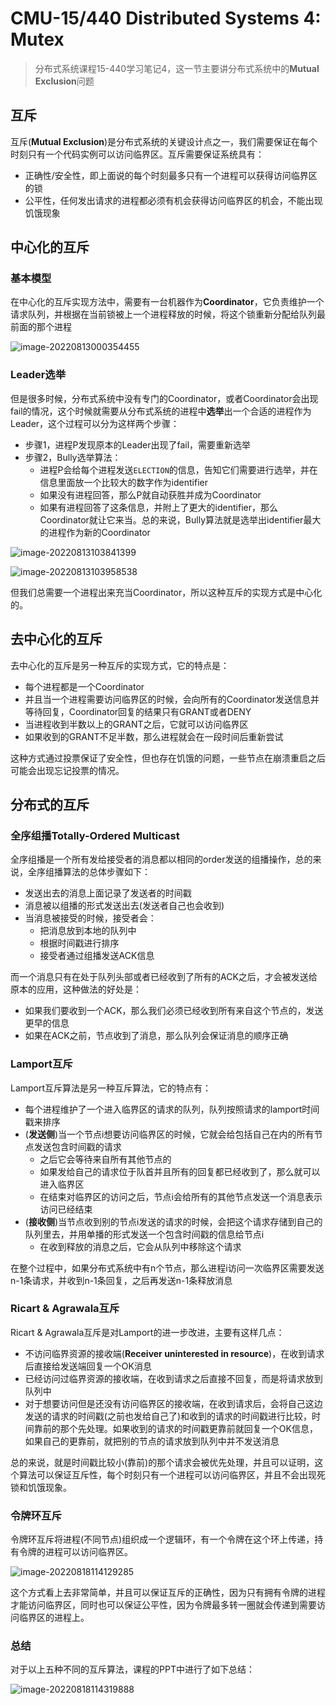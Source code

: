 # CMU-15/440 Distributed Systems 4: Mutex

> 分布式系统课程15-440学习笔记4，这一节主要讲分布式系统中的**Mutual Exclusion**问题

## 互斥

互斥(**Mutual Exclusion**)是分布式系统的关键设计点之一，我们需要保证在每个时刻只有一个代码实例可以访问临界区。互斥需要保证系统具有：

- 正确性/安全性，即上面说的每个时刻最多只有一个进程可以获得访问临界区的锁
- 公平性，任何发出请求的进程都必须有机会获得访问临界区的机会，不能出现饥饿现象

## 中心化的互斥

### 基本模型

在中心化的互斥实现方法中，需要有一台机器作为**Coordinator**，它负责维护一个请求队列，并根据在当前锁被上一个进程释放的时候，将这个锁重新分配给队列最前面的那个进程

![image-20220813000354455](https://raw.githubusercontent.com/Zhang-Each/Image-Bed/main/img/image-20220813000354455.png)

### Leader选举

但是很多时候，分布式系统中没有专门的Coordinator，或者Coordinator会出现fail的情况，这个时候就需要从分布式系统的进程中**选举**出一个合适的进程作为Leader，这个过程可以分为这样两个步骤：

- 步骤1，进程P发现原本的Leader出现了fail，需要重新选举
- 步骤2，Bully选举算法：
  - 进程P会给每个进程发送`ELECTION`的信息，告知它们需要进行选举，并在信息里面放一个比较大的数字作为identifier
  - 如果没有进程回答，那么P就自动获胜并成为Coordinator
  - 如果有进程回答了这条信息，并附上了更大的identifier，那么Coordinator就让它来当。总的来说，Bully算法就是选举出identifier最大的进程作为新的Coordinator

![image-20220813103841399](static/image-20220813103841399-1261446.png)

![image-20220813103958538](https://raw.githubusercontent.com/Zhang-Each/Image-Bed/main/img/image-20220813103958538.png)

但我们总需要一个进程出来充当Coordinator，所以这种互斥的实现方式是中心化的。

## 去中心化的互斥

去中心化的互斥是另一种互斥的实现方式，它的特点是：

- 每个进程都是一个Coordinator
- 并且当一个进程需要访问临界区的时候，会向所有的Coordinator发送信息并等待回复，Coordinator回复的结果只有GRANT或者DENY
- 当进程收到半数以上的GRANT之后，它就可以访问临界区
- 如果收到的GRANT不足半数，那么进程就会在一段时间后重新尝试

这种方式通过投票保证了安全性，但也存在饥饿的问题，一些节点在崩溃重启之后可能会出现忘记投票的情况。



## 分布式的互斥

### 全序组播Totally-Ordered Multicast

全序组播是一个所有发给接受者的消息都以相同的order发送的组播操作，总的来说，全序组播算法的总体步骤如下：

- 发送出去的消息上面记录了发送者的时间戳
- 消息被以组播的形式发送出去(发送者自己也会收到)
- 当消息被接受的时候，接受者会：
  - 把消息放到本地的队列中
  - 根据时间戳进行排序
  - 接受者通过组播发送ACK信息

而一个消息只有在处于队列头部或者已经收到了所有的ACK之后，才会被发送给原本的应用，这种做法的好处是：

- 如果我们要收到一个ACK，那么我们必须已经收到所有来自这个节点的，发送更早的信息
- 如果在ACK之前，节点收到了消息，那么队列会保证消息的顺序正确

### Lamport互斥

Lamport互斥算法是另一种互斥算法，它的特点有：

- 每个进程维护了一个进入临界区的请求的队列，队列按照请求的lamport时间戳来排序
- (**发送侧**)当一个节点i想要访问临界区的时候，它就会给包括自己在内的所有节点发送包含时间戳的请求
  - 之后它会等待来自所有其他节点的
  - 如果发给自己的请求位于队首并且所有的回复都已经收到了，那么就可以进入临界区
  - 在结束对临界区的访问之后，节点i会给所有的其他节点发送一个消息表示访问已经结束
- (**接收侧**)当节点收到别的节点i发送的请求的时候，会把这个请求存储到自己的队列里去，并用单播的形式发送一个包含时间戳的信息给节点i
  - 在收到释放的消息之后，它会从队列中移除这个请求

在整个过程中，如果分布式系统中有n个节点，那么进程i访问一次临界区需要发送n-1条请求，并收到n-1条回复，之后再发送n-1条释放消息

### **Ricart & Agrawala**互斥

Ricart & Agrawala互斥是对Lamport的进一步改进，主要有这样几点：

- 不访问临界资源的接收端(**Receiver uninterested in resource**)，在收到请求后直接给发送端回复一个OK消息
- 已经访问过临界资源的接收端，在收到请求之后直接不回复，而是将请求放到队列中
- 对于想要访问但是还没有访问临界区的接收端，在收到请求后，会将自己这边发送的请求的时间戳(之前也发给自己了)和收到的请求的时间戳进行比较，时间靠前的那个先处理。如果收到的请求的时间戳更靠前就回复一个OK信息，如果自己的更靠前，就把别的节点的请求放到队列中并不发送消息

总的来说，就是时间戳比较小(靠前)的那个请求会被优先处理，并且可以证明，这个算法可以保证互斥性，每个时刻只有一个进程可以访问临界区，并且不会出现死锁和饥饿现象。

### 令牌环互斥

令牌环互斥将进程(不同节点)组织成一个逻辑环，有一个令牌在这个环上传递，持有令牌的进程可以访问临界区。

![image-20220818114129285](https://raw.githubusercontent.com/Zhang-Each/Image-Bed/main/img/image-20220818114129285.png)

这个方式看上去非常简单，并且可以保证互斥的正确性，因为只有拥有令牌的进程才能访问临界区，同时也可以保证公平性，因为令牌最多转一圈就会传递到需要访问临界区的进程上。

### 总结

对于以上五种不同的互斥算法，课程的PPT中进行了如下总结：

![image-20220818114319888](https://raw.githubusercontent.com/Zhang-Each/Image-Bed/main/img/image-20220818114319888.png)

